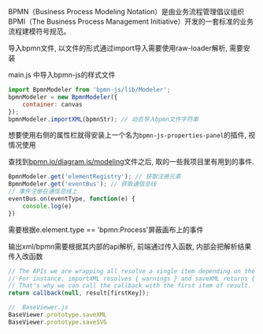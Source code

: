 BPMN（Business Process Modeling Notation）是由业务流程管理倡议组织BPMI（The Business Process Management Initiative）开发的一套标准的业务流程建模符号规范。



导入bpmn文件, 以文件的形式通过import导入需要使用raw-loader解析, 需要安装



main.js 中导入bpmn-js的样式文件



```js
import BpmnModeler from 'bpmn-js/lib/Modeler';
bpmnModeler = new BpmnModeler({
	container: canvas
});
bpmnModeler.importXML(bpmnStr); // 动态导入bpmn文件字符串

```



想要使用右侧的属性栏就得安装上一个名为`bpmn-js-properties-panel`的插件, 视情况使用



查找到[bpmn.io/diagram.js/modeling](https://github.com/bpmn-io/diagram-js/blob/master/lib/features/modeling/Modeling.js)文件之后, 取的一些我项目里有用到的事件.

```js
BpmnModeler.get('elementRegistry');	// 获取注册元素
BpmnModeler.get('eventBus'); // 获取通信总线
// 事件注册在通信总线上
eventBus.on(eventType, function(e) {
	console.log(e)
})
```

需要根据e.element.type == 'bpmn:Process'屏蔽画布上的事件



输出xml/bpmn需要根据其内部的api解析, 前端通过传入函数, 内部会把解析结果传入改函数

```js
// The APIs we are wrapping all resolve a single item depending on the API.
// For instance, importXML resolves { warnings } and saveXML returns { xml }.
// That's why we can call the callback with the first item of result.
return callback(null, result[firstKey]);
```

```js
//  BaseViewer.js
BaseViewer.prototype.saveXML
BaseViewer.prototype.saveSVG
```

